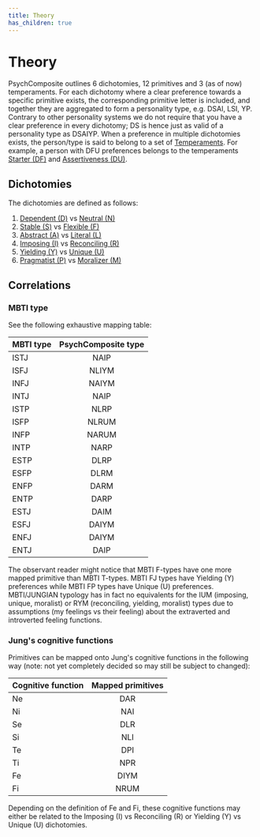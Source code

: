 ```yaml
---
title: Theory
has_children: true
---
```


# Theory

PsychComposite outlines 6 dichotomies, 12 primitives and 3 (as of now) temperaments.
For each dichotomy where a clear preference towards a specific primitive exists, the corresponding primitive letter is included, and together they are aggregated to form a personality type, e.g. DSAI, LSI, YP. 
Contrary to other personality systems we do not require that you have a clear preference in every dichotomy; DS is hence just as valid of a personality type as DSAIYP.
When a preference in multiple dichotomies exists, the person/type is said to belong to a set of [Temperaments](/theory/temperaments).
For example, a person with DFU preferences belongs to the temperaments [Starter (DF)](/theory/temperaments/starter) and [Assertiveness (DU)](/theory/temperaments/assertiveness).

## Dichotomies

The dichotomies are defined as follows:

1. [Dependent (D)](/theory/primitives/dependent) vs [Neutral (N)](/theory/primitives/neutral)
2. [Stable (S)](/theory/primitives/stable) vs [Flexible (F)](/theory/primitives/flexible)
3. [Abstract (A)](/theory/primitives/abstract) vs [Literal (L)](/theory/primitives/literal)
4. [Imposing (I)](/theory/primitives/imposing) vs [Reconciling (R)](/theory/primitives/reconciling)
5. [Yielding (Y)](/theory/primitives/yielding) vs [Unique (U)](/theory/primitives/unique)
6. [Pragmatist (P)](/theory/primitives/pragmatist) vs [Moralizer (M)](/theory/primitives/moralizer)

## Correlations

### MBTI type

See the following exhaustive mapping table:

| MBTI type | PsychComposite type |
| :-------- | :------: |
| ISTJ      | NAIP |
| ISFJ      | NLIYM |
| INFJ      | NAIYM |
| INTJ      | NAIP |
| ISTP      | NLRP |
| ISFP      | NLRUM |
| INFP      | NARUM |
| INTP      | NARP |
| ESTP      | DLRP |
| ESFP      | DLRM |
| ENFP      | DARM |
| ENTP      | DARP |
| ESTJ      | DAIM |
| ESFJ      | DAIYM |
| ENFJ      | DAIYM |
| ENTJ      | DAIP |

The observant reader might notice that MBTI F-types have one more mapped primitive than MBTI T-types. MBTI FJ types have Yielding (Y) preferences while MBTI FP types have Unique (U) preferences.
MBTI/JUNGIAN typology has in fact no equivalents for the IUM (imposing, unique, moralist) or RYM (reconciling, yielding, moralist) types due to assumptions (my feelings vs their feeling) about the extraverted and introverted feeling functions.

### Jung's cognitive functions

Primitives can be mapped onto Jung's cognitive functions in the following way (note: not yet completely decided so may still be subject to changed):

| Cognitive function| Mapped primitives |
| :---------------- | :------: |
| Ne                | DAR  |
| Ni                | NAI  |
| Se                | DLR  |
| Si                | NLI  |
| Te                | DPI  |
| Ti                | NPR  |
| Fe                | DIYM  |
| Fi                | NRUM |

Depending on the definition of Fe and Fi, these cognitive functions may either be related to the Imposing (I) vs Reconciling (R) or Yielding (Y) vs Unique (U) dichotomies.
